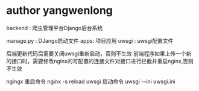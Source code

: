 # author yangwenlong

backend : 爬虫管理平台Django后台系统

manage.py : DJango启动文件
apps:   项目应用
uwsgi  :    uwsgi配置文件

后端更新代码后需要关闭uwsgi重新启动，否则不生效
前端程序如果上传一个新的接口时，需要修改nginx的可配置的连接文件对接口进行拦截并重启nginx,否则不生效

ngingx 重启命令
    nginx -s reload
 uwsgi 启动命令
    uwsgi --ini uwsgi.ini
